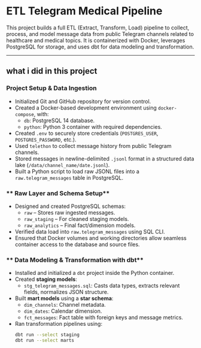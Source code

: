 # ETL Telegram Medical Pipeline

This project builds a full ETL (Extract, Transform, Load) pipeline to collect, process, and model message data from public Telegram channels related to healthcare and medical topics. It is containerized with Docker, leverages PostgreSQL for storage, and uses dbt for data modeling and transformation.

---

## what i did in this project

### **Project Setup & Data Ingestion**

- Initialized Git and GitHub repository for version control.
- Created a Docker-based development environment using `docker-compose`, with:
  - `db`: PostgreSQL 14 database.
  - `python`: Python 3 container with required dependencies.
- Created `.env` to securely store credentials (`POSTGRES_USER`, `POSTGRES_PASSWORD`, etc.).
- Used `telethon` to collect message history from public Telegram channels.
- Stored messages in newline-delimited `.jsonl` format in a structured data lake (`/data/channel_name/date.jsonl`).
- Built a Python script to load raw JSONL files into a `raw.telegram_messages` table in PostgreSQL.

### ** Raw Layer and Schema Setup**

- Designed and created PostgreSQL schemas:
  - `raw` – Stores raw ingested messages.
  - `raw_staging` – For cleaned staging models.
  - `raw_analytics` – Final fact/dimension models.
- Verified data load into `raw.telegram_messages` using SQL CLI.
- Ensured that Docker volumes and working directories allow seamless container access to the database and source files.

### ** Data Modeling & Transformation with dbt**

- Installed and initialized a `dbt` project inside the Python container.
- Created **staging models**:
  - `stg_telegram_messages.sql`: Casts data types, extracts relevant fields, normalizes JSON structure.
- Built **mart models** using a **star schema**:
  - `dim_channels`: Channel metadata.
  - `dim_dates`: Calendar dimension.
  - `fct_messages`: Fact table with foreign keys and message metrics.
- Ran transformation pipelines using:
  ```bash
  dbt run --select staging
  dbt run --select marts


